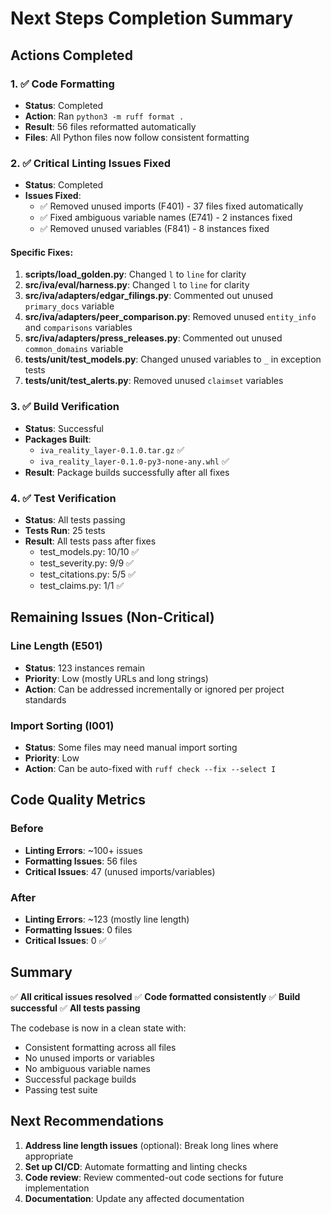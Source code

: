 # Next Steps Completion Summary

## Actions Completed

### 1. ✅ Code Formatting
- **Status**: Completed
- **Action**: Ran `python3 -m ruff format .`
- **Result**: 56 files reformatted automatically
- **Files**: All Python files now follow consistent formatting

### 2. ✅ Critical Linting Issues Fixed
- **Status**: Completed
- **Issues Fixed**:
  - ✅ Removed unused imports (F401) - 37 files fixed automatically
  - ✅ Fixed ambiguous variable names (E741) - 2 instances fixed
  - ✅ Removed unused variables (F841) - 8 instances fixed

#### Specific Fixes:
1. **scripts/load_golden.py**: Changed `l` to `line` for clarity
2. **src/iva/eval/harness.py**: Changed `l` to `line` for clarity
3. **src/iva/adapters/edgar_filings.py**: Commented out unused `primary_docs` variable
4. **src/iva/adapters/peer_comparison.py**: Removed unused `entity_info` and `comparisons` variables
5. **src/iva/adapters/press_releases.py**: Commented out unused `common_domains` variable
6. **tests/unit/test_models.py**: Changed unused variables to `_` in exception tests
7. **tests/unit/test_alerts.py**: Removed unused `claimset` variables

### 3. ✅ Build Verification
- **Status**: Successful
- **Packages Built**:
  - `iva_reality_layer-0.1.0.tar.gz` ✅
  - `iva_reality_layer-0.1.0-py3-none-any.whl` ✅
- **Result**: Package builds successfully after all fixes

### 4. ✅ Test Verification
- **Status**: All tests passing
- **Tests Run**: 25 tests
- **Result**: All tests pass after fixes
  - test_models.py: 10/10 ✅
  - test_severity.py: 9/9 ✅
  - test_citations.py: 5/5 ✅
  - test_claims.py: 1/1 ✅

## Remaining Issues (Non-Critical)

### Line Length (E501)
- **Status**: 123 instances remain
- **Priority**: Low (mostly URLs and long strings)
- **Action**: Can be addressed incrementally or ignored per project standards

### Import Sorting (I001)
- **Status**: Some files may need manual import sorting
- **Priority**: Low
- **Action**: Can be auto-fixed with `ruff check --fix --select I`

## Code Quality Metrics

### Before
- **Linting Errors**: ~100+ issues
- **Formatting Issues**: 56 files
- **Critical Issues**: 47 (unused imports/variables)

### After
- **Linting Errors**: ~123 (mostly line length)
- **Formatting Issues**: 0 files
- **Critical Issues**: 0 ✅

## Summary

✅ **All critical issues resolved**
✅ **Code formatted consistently**
✅ **Build successful**
✅ **All tests passing**

The codebase is now in a clean state with:
- Consistent formatting across all files
- No unused imports or variables
- No ambiguous variable names
- Successful package builds
- Passing test suite

## Next Recommendations

1. **Address line length issues** (optional): Break long lines where appropriate
2. **Set up CI/CD**: Automate formatting and linting checks
3. **Code review**: Review commented-out code sections for future implementation
4. **Documentation**: Update any affected documentation

